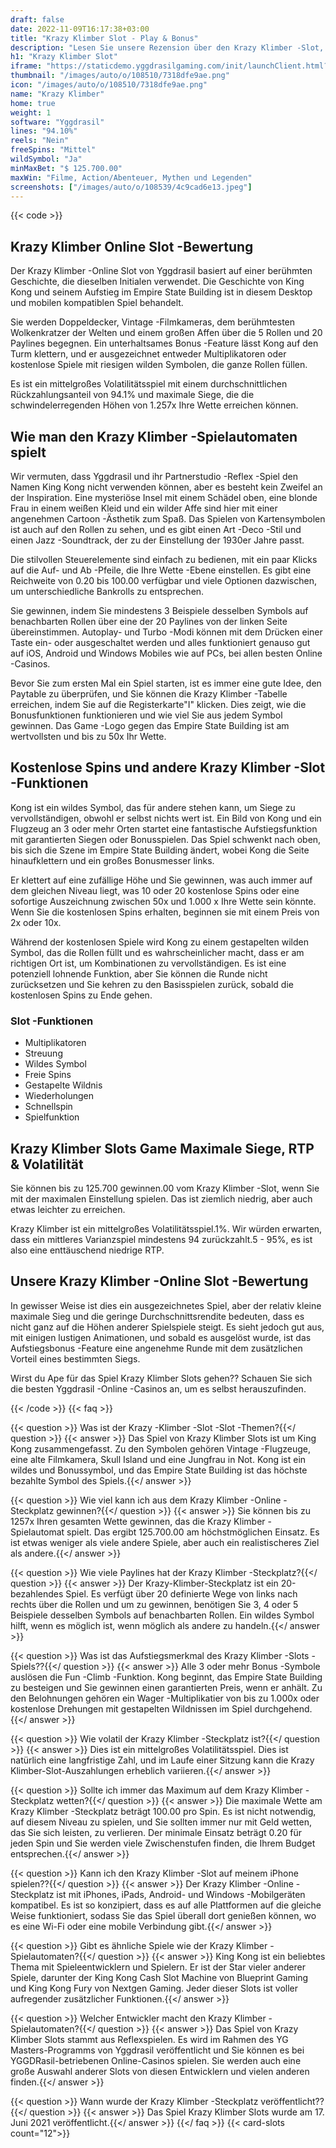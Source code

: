 ```yaml
---
draft: false
date: 2022-11-09T16:17:38+03:00
title: "Krazy Klimber Slot - Play & Bonus"
description: "Lesen Sie unsere Rezension über den Krazy Klimber -Slot, in dem ein riesiger Affe in New York auftritt. Wir behandeln das Gameplay und sehen, wo wir mit den besten Casino -Boni spielen sollen."
h1: "Krazy Klimber Slot"
iframe: "https://staticdemo.yggdrasilgaming.com/init/launchClient.html?gameid=1041&lang=en&currency=EUR&org=Demo&key=&fullscreen=yes"
thumbnail: "/images/auto/o/108510/7318dfe9ae.png"
icon: "/images/auto/o/108510/7318dfe9ae.png"
name: "Krazy Klimber"
home: true
weight: 1
software: "Yggdrasil"
lines: "94.10%"
reels: "Nein"
freeSpins: "Mittel"
wildSymbol: "Ja"
minMaxBet: "$ 125.700.00"
maxWin: "Filme, Action/Abenteuer, Mythen und Legenden"
screenshots: ["/images/auto/o/108539/4c9cad6e13.jpeg"]
---
```


{{< code >}}<h2>Krazy Klimber Online Slot -Bewertung</h2><p>Der Krazy Klimber -Online Slot von Yggdrasil basiert auf einer berühmten Geschichte, die dieselben Initialen verwendet. Die Geschichte von King Kong und seinem Aufstieg im Empire State Building ist in diesem Desktop und mobilen kompatiblen Spiel behandelt.</p><p>Sie werden Doppeldecker, Vintage -Filmkameras, dem berühmtesten Wolkenkratzer der Welten und einem großen Affen über die 5 Rollen und 20 Paylines begegnen. Ein unterhaltsames Bonus -Feature lässt Kong auf den Turm klettern, und er ausgezeichnet entweder Multiplikatoren oder kostenlose Spiele mit riesigen wilden Symbolen, die ganze Rollen füllen.</p><p>Es ist ein mittelgroßes Volatilitätsspiel mit einem durchschnittlichen Rückzahlungsanteil von 94.1% und maximale Siege, die die schwindelerregenden Höhen von 1.257x Ihre Wette erreichen können.</p><h2>Wie man den Krazy Klimber -Spielautomaten spielt</h2><p>Wir vermuten, dass Yggdrasil und ihr Partnerstudio -Reflex -Spiel den Namen King Kong nicht verwenden können, aber es besteht kein Zweifel an der Inspiration. Eine mysteriöse Insel mit einem Schädel oben, eine blonde Frau in einem weißen Kleid und ein wilder Affe sind hier mit einer angenehmen Cartoon -Ästhetik zum Spaß. Das Spielen von Kartensymbolen ist auch auf den Rollen zu sehen, und es gibt einen Art -Deco -Stil und einen Jazz -Soundtrack, der zu der Einstellung der 1930er Jahre passt.</p><p>Die stilvollen Steuerelemente sind einfach zu bedienen, mit ein paar Klicks auf die Auf- und Ab -Pfeile, die Ihre Wette -Ebene einstellen. Es gibt eine Reichweite von 0.20 bis 100.00 verfügbar und viele Optionen dazwischen, um unterschiedliche Bankrolls zu entsprechen.</p><p>Sie gewinnen, indem Sie mindestens 3 Beispiele desselben Symbols auf benachbarten Rollen über eine der 20 Paylines von der linken Seite übereinstimmen. Autoplay- und Turbo -Modi können mit dem Drücken einer Taste ein- oder ausgeschaltet werden und alles funktioniert genauso gut auf iOS, Android und Windows Mobiles wie auf PCs, bei allen besten Online -Casinos.</p><p>Bevor Sie zum ersten Mal ein Spiel starten, ist es immer eine gute Idee, den Paytable zu überprüfen, und Sie können die Krazy Klimber -Tabelle erreichen, indem Sie auf die Registerkarte"I" klicken. Dies zeigt, wie die Bonusfunktionen funktionieren und wie viel Sie aus jedem Symbol gewinnen. Das Game -Logo gegen das Empire State Building ist am wertvollsten und bis zu 50x Ihr Wette.</p><h2>Kostenlose Spins und andere Krazy Klimber -Slot -Funktionen</h2><p>Kong ist ein wildes Symbol, das für andere stehen kann, um Siege zu vervollständigen, obwohl er selbst nichts wert ist. Ein Bild von Kong und ein Flugzeug an 3 oder mehr Orten startet eine fantastische Aufstiegsfunktion mit garantierten Siegen oder Bonusspielen. Das Spiel schwenkt nach oben, bis sich die Szene im Empire State Building ändert, wobei Kong die Seite hinaufklettern und ein großes Bonusmesser links.</p><p>Er klettert auf eine zufällige Höhe und Sie gewinnen, was auch immer auf dem gleichen Niveau liegt, was 10 oder 20 kostenlose Spins oder eine sofortige Auszeichnung zwischen 50x und 1.000 x Ihre Wette sein könnte. Wenn Sie die kostenlosen Spins erhalten, beginnen sie mit einem Preis von 2x oder 10x.</p><p>Während der kostenlosen Spiele wird Kong zu einem gestapelten wilden Symbol, das die Rollen füllt und es wahrscheinlicher macht, dass er am richtigen Ort ist, um Kombinationen zu vervollständigen. Es ist eine potenziell lohnende Funktion, aber Sie können die Runde nicht zurücksetzen und Sie kehren zu den Basisspielen zurück, sobald die kostenlosen Spins zu Ende gehen.</p><h3>
Slot -Funktionen</h3><ul>
<li></span>
Multiplikatoren</li>
<li></span>
Streuung</li>
<li></span>
Wildes Symbol</li>
<li></span>
Freie Spins</li>
<li></span>
Gestapelte Wildnis</li>
<li></span>
Wiederholungen</li>
<li></span>
Schnellspin</li>
<li></span>
Spielfunktion</li></ul><h2>Krazy Klimber Slots Game Maximale Siege, RTP & Volatilität</h2><p>Sie können bis zu 125.700 gewinnen.00 vom Krazy Klimber -Slot, wenn Sie mit der maximalen Einstellung spielen. Das ist ziemlich niedrig, aber auch etwas leichter zu erreichen.</p><p>Krazy Klimber ist ein mittelgroßes Volatilitätsspiel.1%. Wir würden erwarten, dass ein mittleres Varianzspiel mindestens 94 zurückzahlt.5 - 95%, es ist also eine enttäuschend niedrige RTP.</p><h2>Unsere Krazy Klimber -Online Slot -Bewertung</h2><p>In gewisser Weise ist dies ein ausgezeichnetes Spiel, aber der relativ kleine maximale Sieg und die geringe Durchschnittsrendite bedeuten, dass es nicht ganz auf die Höhen anderer Spielspiele steigt. Es sieht jedoch gut aus, mit einigen lustigen Animationen, und sobald es ausgelöst wurde, ist das Aufstiegsbonus -Feature eine angenehme Runde mit dem zusätzlichen Vorteil eines bestimmten Siegs.</p><p>Wirst du Ape für das Spiel Krazy Klimber Slots gehen?? Schauen Sie sich die besten Yggdrasil -Online -Casinos an, um es selbst herauszufinden.</p>
{{< /code >}}
{{< faq >}}

{{< question >}} Was ist der Krazy -Klimber -Slot -Slot -Themen?{{</ question >}}
{{< answer >}} Das Spiel von Krazy Klimber Slots ist um King Kong zusammengefasst. Zu den Symbolen gehören Vintage -Flugzeuge, eine alte Filmkamera, Skull Island und eine Jungfrau in Not. Kong ist ein wildes und Bonussymbol, und das Empire State Building ist das höchste bezahlte Symbol des Spiels.{{</ answer >}}

{{< question >}} Wie viel kann ich aus dem Krazy Klimber -Online -Steckplatz gewinnen?{{</ question >}}
{{< answer >}} Sie können bis zu 1257x Ihren gesamten Wette gewinnen, das die Krazy Klimber -Spielautomat spielt. Das ergibt 125.700.00 am höchstmöglichen Einsatz. Es ist etwas weniger als viele andere Spiele, aber auch ein realistischeres Ziel als andere.{{</ answer >}}

{{< question >}} Wie viele Paylines hat der Krazy Klimber -Steckplatz?{{</ question >}}
{{< answer >}} Der Krazy-Klimber-Steckplatz ist ein 20-bezahlendes Spiel. Es verfügt über 20 definierte Wege von links nach rechts über die Rollen und um zu gewinnen, benötigen Sie 3, 4 oder 5 Beispiele desselben Symbols auf benachbarten Rollen. Ein wildes Symbol hilft, wenn es möglich ist, wenn möglich als andere zu handeln.{{</ answer >}}

{{< question >}} Was ist das Aufstiegsmerkmal des Krazy Klimber -Slots -Spiels??{{</ question >}}
{{< answer >}} Alle 3 oder mehr Bonus -Symbole auslösen die Fun -Climb -Funktion. Kong beginnt, das Empire State Building zu besteigen und Sie gewinnen einen garantierten Preis, wenn er anhält. Zu den Belohnungen gehören ein Wager -Multiplikatier von bis zu 1.000x oder kostenlose Drehungen mit gestapelten Wildnissen im Spiel durchgehend.{{</ answer >}}

{{< question >}} Wie volatil der Krazy Klimber -Steckplatz ist?{{</ question >}}
{{< answer >}} Dies ist ein mittelgroßes Volatilitätsspiel. Dies ist natürlich eine langfristige Zahl, und im Laufe einer Sitzung kann die Krazy Klimber-Slot-Auszahlungen erheblich variieren.{{</ answer >}}

{{< question >}} Sollte ich immer das Maximum auf dem Krazy Klimber -Steckplatz wetten?{{</ question >}}
{{< answer >}} Die maximale Wette am Krazy Klimber -Steckplatz beträgt 100.00 pro Spin. Es ist nicht notwendig, auf diesem Niveau zu spielen, und Sie sollten immer nur mit Geld wetten, das Sie sich leisten, zu verlieren. Der minimale Einsatz beträgt 0.20 für jeden Spin und Sie werden viele Zwischenstufen finden, die Ihrem Budget entsprechen.{{</ answer >}}

{{< question >}} Kann ich den Krazy Klimber -Slot auf meinem iPhone spielen??{{</ question >}}
{{< answer >}} Der Krazy Klimber -Online -Steckplatz ist mit iPhones, iPads, Android- und Windows -Mobilgeräten kompatibel. Es ist so konzipiert, dass es auf alle Plattformen auf die gleiche Weise funktioniert, sodass Sie das Spiel überall dort genießen können, wo es eine Wi-Fi oder eine mobile Verbindung gibt.{{</ answer >}}

{{< question >}} Gibt es ähnliche Spiele wie der Krazy Klimber -Spielautomaten?{{</ question >}}
{{< answer >}} King Kong ist ein beliebtes Thema mit Spieleentwicklern und Spielern. Er ist der Star vieler anderer Spiele, darunter der King Kong Cash Slot Machine von Blueprint Gaming und King Kong Fury von Nextgen Gaming. Jeder dieser Slots ist voller aufregender zusätzlicher Funktionen.{{</ answer >}}

{{< question >}} Welcher Entwickler macht den Krazy Klimber -Spielautomaten?{{</ question >}}
{{< answer >}} Das Spiel von Krazy Klimber Slots stammt aus Reflexspielen. Es wird im Rahmen des YG Masters-Programms von Yggdrasil veröffentlicht und Sie können es bei YGGDRasil-betriebenen Online-Casinos spielen. Sie werden auch eine große Auswahl anderer Slots von diesen Entwicklern und vielen anderen finden.{{</ answer >}}

{{< question >}} Wann wurde der Krazy Klimber -Steckplatz veröffentlicht??{{</ question >}}
{{< answer >}} Das Spiel Krazy Klimber Slots wurde am 17. Juni 2021 veröffentlicht.{{</ answer >}}
{{</ faq >}}
{{< card-slots count="12">}}